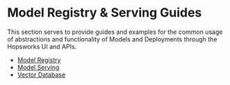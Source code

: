 # Model Registry & Serving Guides

This section serves to provide guides and examples for the common usage of abstractions and functionality of Models and Deployments through the Hopsworks UI and APIs.

- [Model Registry](registry/index.md)
- [Model Serving](serving/index.md)
- [Vector Database](vector_database/index.md)
